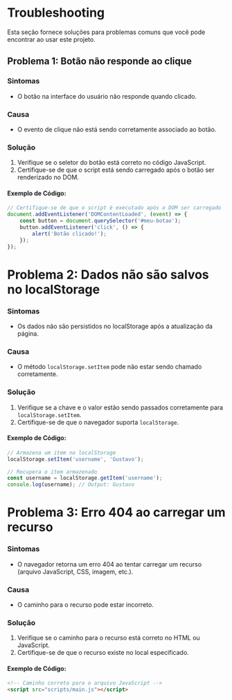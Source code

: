 # Troubleshooting

Esta seção fornece soluções para problemas comuns que você pode encontrar ao usar este projeto.

## Problema 1: Botão não responde ao clique

### Sintomas
- O botão na interface do usuário não responde quando clicado.

### Causa
- O evento de clique não está sendo corretamente associado ao botão.

### Solução
1. Verifique se o seletor do botão está correto no código JavaScript.
2. Certifique-se de que o script está sendo carregado após o botão ser renderizado no DOM.

#### Exemplo de Código:
```javascript
// Certifique-se de que o script é executado após o DOM ser carregado
document.addEventListener('DOMContentLoaded', (event) => {
    const button = document.querySelector('#meu-botao');
    button.addEventListener('click', () => {
        alert('Botão clicado!');
    });
});
```
# Problema 2: Dados não são salvos no localStorage

### Sintomas
- Os dados não são persistidos no localStorage após a atualização da página.

### Causa
- O método `localStorage.setItem` pode não estar sendo chamado corretamente.

### Solução
1. Verifique se a chave e o valor estão sendo passados corretamente para `localStorage.setItem`.
2. Certifique-se de que o navegador suporta `localStorage`.

#### Exemplo de Código:
```javascript
// Armazena um item no localStorage
localStorage.setItem('username', 'Gustavo');

// Recupera o item armazenado
const username = localStorage.getItem('username');
console.log(username); // Output: Gustavo
```

# Problema 3: Erro 404 ao carregar um recurso

### Sintomas
- O navegador retorna um erro 404 ao tentar carregar um recurso (arquivo JavaScript, CSS, imagem, etc.).

### Causa
- O caminho para o recurso pode estar incorreto.

### Solução
1. Verifique se o caminho para o recurso está correto no HTML ou JavaScript.
2. Certifique-se de que o recurso existe no local especificado.

#### Exemplo de Código:
```html
<!-- Caminho correto para o arquivo JavaScript -->
<script src="scripts/main.js"></script>